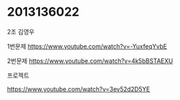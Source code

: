 
# 2013136022


2조
김영우

1번문제
https://www.youtube.com/watch?v=-YuxfeqYvbE

2번문제
https://www.youtube.com/watch?v=4k5bBSTAEXU



프로젝트

https://www.youtube.com/watch?v=3ev52d2D5YE
